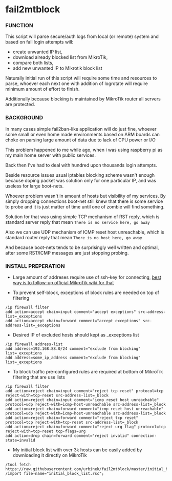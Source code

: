 # fail2mtblock

### FUNCTION

This script will parse secure/auth logs from local (or remote) system and
based on fail login attempts will:
- create unwanted IP list,
- download already blocked list from MikroTik, 
- compare both lists,
- add new unwanted IP to Mikrotik block list

Naturally initial run of this script will require some time and resources
to parse, whoever each next one with addition of logrotate will require 
minimum amount of effort to finish.

Additionally because blocking is maintained by MikroTik router all servers
are protected.


### BACKGROUND

In many cases simple fail2ban-like application will do just fine, whoever
some small or even home made environments based on ARM boards can choke 
on parsing large amount of data due to lack of CPU power or I/O 

This problem happened to me while ago, when i was using raspberry pi
as my main home server with public services.

Back then I've had to deal with hundred upon thousands login attempts.

Beside resource issues usual iptables blocking scheme wasn't enough because
doping packet was solution only for one particular IP, and was useless for
large boot-nets.

Whoever problem wasn't in amount of hosts but visibility of my services.
By simply dropping connections boot-net still knew that there is some
service to probe and it is just matter of time until one of zombie will
find something.

Solution for that was using simple TCP mechanism of RST reply, which is
standard server reply that mean `There is no service here, go away`

Also we can use UDP mechanism of ICMP reset host unreachable, which is
standard router reply that mean `There is no host here, go away`

And because boot-nets tends to be surprisingly well written and optimal, 
after some RST/ICMP messages are just stopping probing.


### INSTALL PREPERATION
+ Large amount of addreses require use of ssh-key for connecting,
  [best way is to follow-up official MikroTik wiki for that](http://wiki.mikrotik.com/wiki/Use_SSH_to_execute_commands_(DSA_key_login))

+ To prevent self-block, exceptions of block rules are needed on top of filtering

```
/ip firewall filter
add action=accept chain=input comment="accept exceptions" src-address-list=_exceptions
add action=accept chain=forward comment="accept exceptions" src-address-list=_exceptions
```

+ Desired IP of excluded hosts should kept as _exceptions list

```
/ip firewall address-list
add address=192.168.88.0/24 comment="exclude from blocking" list=_exceptions
add address=some_ip_address comment="exclude from blocking" list=_exceptions
```

+ To block traffic pre-configured rules are required at bottom of MikroTik filtering that are use lists

```
/ip firewall filter
add action=reject chain=input comment="reject tcp reset" protocol=tcp reject-with=tcp-reset src-address-list=_block
add action=reject chain=input comment="icmp reset host unreachable" protocol=udp reject-with=icmp-host-unreachable src-address-list=_block
add action=reject chain=forward comment="icmp reset host unreachable" protocol=udp reject-with=icmp-host-unreachable src-address-list=_block
add action=reject chain=forward comment="reject tcp reset" protocol=tcp reject-with=tcp-reset src-address-list=_block
add action=reject chain=forward comment="reject urg flag" protocol=tcp reject-with=tcp-reset tcp-flags=urg
add action=drop chain=forward comment="reject invalid" connection-state=invalid
```

+ My initial block list with over 3k hosts can be easily added by downloading it directly on MikroTik
```
/tool fetch https://raw.githubusercontent.com/urbinek/fail2mtblock/master/initial_block_list.rsc
/import file-name="initial_block_list.rsc";
```